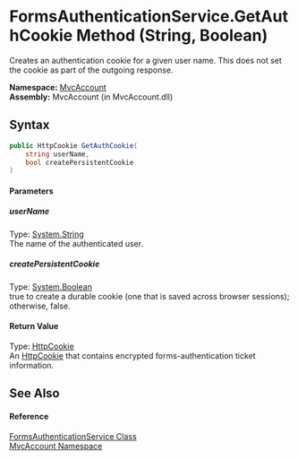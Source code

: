 FormsAuthenticationService.GetAuthCookie Method (String, Boolean)
=================================================================
Creates an authentication cookie for a given user name. This does not set the cookie as part of the outgoing response.

**Namespace:** [MvcAccount][1]  
**Assembly:** MvcAccount (in MvcAccount.dll)

Syntax
------

```csharp
public HttpCookie GetAuthCookie(
	string userName,
	bool createPersistentCookie
)
```

#### Parameters

##### *userName*
Type: [System.String][2]  
The name of the authenticated user.

##### *createPersistentCookie*
Type: [System.Boolean][3]  
 true to create a durable cookie (one that is saved across browser sessions); otherwise, false.

#### Return Value
Type: [HttpCookie][4]  
 An [HttpCookie][4] that contains encrypted forms-authentication ticket information. 

See Also
--------

#### Reference
[FormsAuthenticationService Class][5]  
[MvcAccount Namespace][1]  

[1]: ../README.md
[2]: http://msdn.microsoft.com/en-us/library/s1wwdcbf
[3]: http://msdn.microsoft.com/en-us/library/a28wyd50
[4]: http://msdn.microsoft.com/en-us/library/zw640823
[5]: README.md